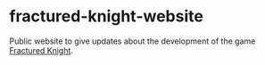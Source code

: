 # fractured-knight-website
Public website to give updates about the development of the game [Fractured Knight](https://github.com/jamiealanmassey/fractured-knight).
